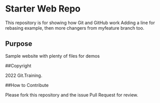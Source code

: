# Starter Web Repo

This repository is for showing how Git and GitHub work
Adding a line for rebasing example, then more changers from
myfeature branch too.

## Purpose

Sample website with plenty of files for demos

##Copyright

2022 Git.Training.

##How to Contribute

Please fork this repository and the issue Pull Request for review.